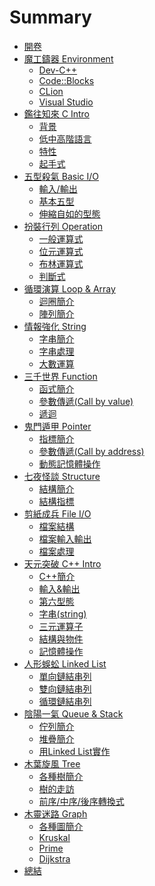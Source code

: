 # Summary

* [開卷](README.md)
* [魔工鑄器 Environment](Ch0/Intro.md)
  * [Dev-C++]()
  * [Code::Blocks]()
  * [CLion]()
  * [Visual Studio]()
* [鑑往知來 C Intro](Ch1/Intro.md)
  * [背景]()
  * [低中高階語言]()
  * [特性]()
  * [起手式]()
* [五型殺氣 Basic I/O](Ch2/Intro.md)
  * [輸入/輸出]()
  * [基本五型]()
  * [伸縮自如的型態]()
* [扮裝行列 Operation](Ch3/Intro.md)
  * [一般運算式]()
  * [位元運算式]()
  * [布林運算式]()
  * [判斷式]()
* [循環演算 Loop & Array](Ch4/Intro.md)
  * [迴圈簡介]()
  * [陣列簡介]()
* [情報強化 String](Ch5/Intro.md)
  * [字串簡介]()
  * [字串處理]()
  * [大數運算]()
* [三千世界 Function](Ch6/Intro.md)
  * [函式簡介]()
  * [參數傳遞(Call by value)]()
  * [遞迴]()
* [鬼門遁甲 Pointer](Ch7/Intro.md)
  * [指標簡介]()
  * [參數傳遞(Call by address)]()
  * [動態記憶體操作]()
* [七夜怪談 Structure](Ch8/Intro.md)
  * [結構簡介]()
  * [結構指標]()
* [剪紙成兵 File I/O](Ch9/Intro.md)
  * [檔案結構]()
  * [檔案輸入輸出]()
  * [檔案處理]()
* [天元突破 C++ Intro](Ch10/Intro.md)
  * [C++簡介]()
  * [輸入&輸出]()
  * [第六型態]()
  * [字串(string)]()
  * [三元運算子]()
  * [結構與物件]()
  * [記憶體操作]()
* [人形蜈蚣 Linked List](Ch11/Intro.md)
  * [單向鏈結串列]()
  * [雙向鏈結串列]()
  * [循環鏈結串列]()
* [陰陽一氣 Queue & Stack](Ch12/Intro.md)
  * [佇列簡介]()
  * [堆疊簡介]()
  * [用Linked List實作]()
* [木葉旋風 Tree](Ch13/Intro.md)
  * [各種樹簡介]()
  * [樹的走訪]()
  * [前序/中序/後序轉換式]()
* [木靈迷路 Graph](Ch14/Intro.md)
  * [各種圖簡介]()
  * [Kruskal]()
  * [Prime]()
  * [Dijkstra]()
* [總結](End.md)
